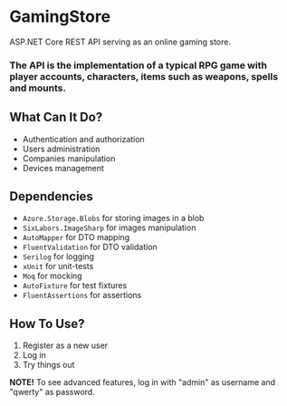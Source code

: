 # GamingStore
ASP.NET Core REST API serving as an online gaming store.

### The API is the implementation of a typical RPG game with player accounts, characters, items such as weapons, spells and mounts.

## What Can It Do?
* Authentication and authorization
* Users administration
* Companies manipulation
* Devices management

## Dependencies
* `Azure.Storage.Blobs` for storing images in a blob
* `SixLabors.ImageSharp` for images manipulation
* `AutoMapper` for DTO mapping
* `FluentValidation` for DTO validation
* `Serilog` for logging
* `xUnit` for unit-tests
* `Moq` for mocking
* `AutoFixture` for test fixtures
* `FluentAssertions` for assertions

## How To Use?
1. Register as a new user
2. Log in
3. Try things out

**NOTE!** To see advanced features, log in with "admin" as username and "qwerty" as password.
